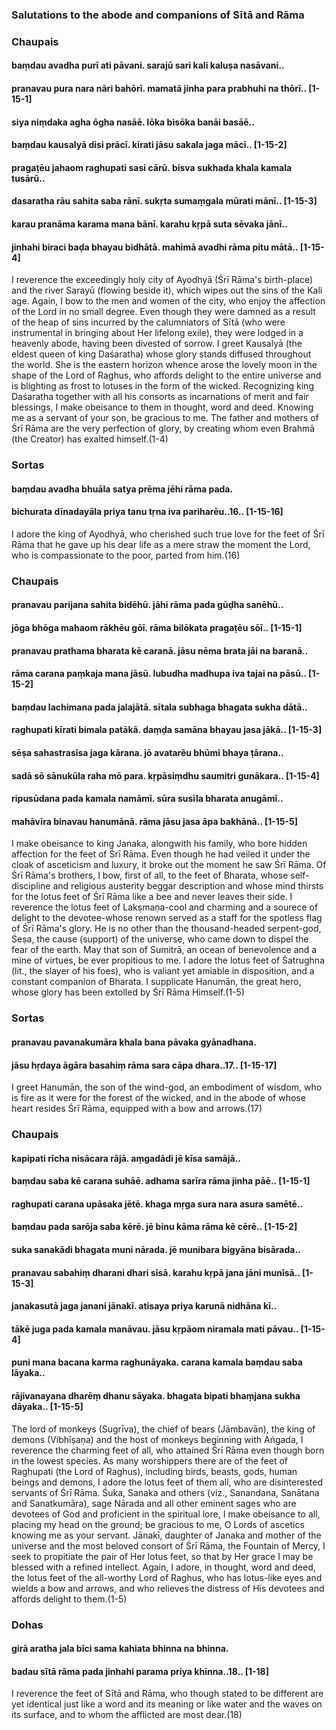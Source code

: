 ### Salutations to the abode and companions of Sītā and Rāma

### Chaupais

#### baṃdau avadha purī ati pāvani. sarajū sari kali kaluṣa nasāvani..
#### pranavau pura nara nāri bahōrī. mamatā jinha para prabhuhi na thōrī.. [1-15-1]
#### siya niṃdaka agha ōgha nasāē. lōka bisōka banāi basāē..
#### baṃdau kausalyā disi prācī. kīrati jāsu sakala jaga mācī.. [1-15-2]
#### pragaṭēu jahaom raghupati sasi cārū. bisva sukhada khala kamala tusārū..
#### dasaratha rāu sahita saba rānī. sukṛta sumaṃgala mūrati mānī.. [1-15-3]
#### karau pranāma karama mana bānī. karahu kṛpā suta sēvaka jānī..
#### jinhahi biraci baḍa bhayau bidhātā. mahimā avadhi rāma pitu mātā.. [1-15-4]

I reverence the exceedingly holy city of Ayodhyā (Śrī Rāma's birth-place) and the river Sarayū (flowing beside it), which wipes out the sins of the Kali age. Again, I bow to the men and women of the city, who enjoy the affection of the Lord in no small degree. Even though they were damned as a result of the heap of sins incurred by the calumniators of Sītā (who were instrumental in bringing about Her lifelong exile), they were lodged in a heavenly abode, having been divested of sorrow. I greet Kausalyā (the eldest queen of king Daśaratha) whose glory stands diffused throughout the world. She is the eastern horizon whence arose the lovely moon in the shape of the Lord of Raghus, who affords delight to the entire universe and is blighting as frost to lotuses in the form of the wicked. Recognizing king Daśaratha together with all his consorts as incarnations of merit and fair blessings, I make obeisance to them in thought, word and deed. Knowing me as a servant of your son, be gracious to me. The father and mothers of Śrī Rāma are the very perfection of glory, by creating whom even Brahmā (the Creator) has exalted himself.(1-4)

### Sortas

#### baṃdau avadha bhuāla satya prēma jēhi rāma pada.
#### bichurata dīnadayāla priya tanu tṛna iva pariharēu..16.. [1-15-16]

I adore the king of Ayodhyā, who cherished such true love for the feet of Śrī Rāma that he gave up his dear life as a mere straw the moment the Lord, who is compassionate to the poor, parted from him.(16)

### Chaupais

#### pranavau parijana sahita bidēhū. jāhi rāma pada gūḍha sanēhū..
#### jōga bhōga mahaom rākhēu gōī. rāma bilōkata pragaṭēu sōī.. [1-15-1]
#### pranavau prathama bharata kē caranā. jāsu nēma brata jāi na baranā..
#### rāma carana paṃkaja mana jāsū. lubudha madhupa iva tajai na pāsū.. [1-15-2]
#### baṃdau lachimana pada jalajātā. sītala subhaga bhagata sukha dātā..
#### raghupati kīrati bimala patākā. daṃḍa samāna bhayau jasa jākā.. [1-15-3]
#### sēṣa sahastrasīsa jaga kārana. jō avatarēu bhūmi bhaya ṭārana..
#### sadā sō sānukūla raha mō para. kṛpāsiṃdhu saumitri gunākara.. [1-15-4]
#### ripusūdana pada kamala namāmī. sūra susīla bharata anugāmī..
#### mahāvīra binavau hanumānā. rāma jāsu jasa āpa bakhānā.. [1-15-5]

I make obeisance to king Janaka, alongwith his family, who bore hidden affection for the feet of Śrī Rāma. Even though he had veiled it under the cloak of asceticism and luxury, it broke out the moment he saw Śrī Rāma. Of Śrī Rāma's brothers, I bow, first of all, to the feet of Bharata, whose self-discipline and religious austerity beggar description and whose mind thirsts for the lotus feet of Śrī Rāma like a bee and never leaves their side. I reverence the lotus feet of Lakṣmaṇa-cool and charming and a sourece of delight to the devotee-whose renown served as a staff for the spotless flag of Śrī Rāma's glory. He is no other than the thousand-headed serpent-god, Śeṣa, the cause (support) of the universe, who came down to dispel the fear of the earth. May that son of Sumitrā, an ocean of benevolence and a mine of virtues, be ever propitious to me. I adore the lotus feet of Śatrughna (lit., the slayer of his foes), who is valiant yet amiable in disposition, and a constant companion of Bharata. I supplicate Hanumān, the great hero, whose glory has been extolled by Śrī Rāma Himself.(1-5)

### Sortas

#### pranavau pavanakumāra khala bana pāvaka gyānadhana.
#### jāsu hṛdaya āgāra basahiṃ rāma sara cāpa dhara..17.. [1-15-17]

I greet Hanumān, the son of the wind-god, an embodiment of wisdom, who is fire as it were for the forest of the wicked, and in the abode of whose heart resides Śrī Rāma, equipped with a bow and arrows.(17)

### Chaupais

#### kapipati rīcha nisācara rājā. aṃgadādi jē kīsa samājā..
#### baṃdau saba kē carana suhāē. adhama sarīra rāma jinha pāē.. [1-15-1]
#### raghupati carana upāsaka jētē. khaga mṛga sura nara asura samētē..
#### baṃdau pada sarōja saba kērē. jē binu kāma rāma kē cērē.. [1-15-2]
#### suka sanakādi bhagata muni nārada. jē munibara bigyāna bisārada..
#### pranavau sabahiṃ dharani dhari sīsā. karahu kṛpā jana jāni munīsā.. [1-15-3]
#### janakasutā jaga janani jānakī. atisaya priya karunā nidhāna kī..
#### tākē juga pada kamala manāvau. jāsu kṛpāom niramala mati pāvau.. [1-15-4]
#### puni mana bacana karma raghunāyaka. carana kamala baṃdau saba lāyaka..
#### rājivanayana dharēṃ dhanu sāyaka. bhagata bipati bhaṃjana sukha dāyaka.. [1-15-5]

The lord of monkeys (Sugrīva), the chief of bears (Jāmbavān), the king of demons (Vibhīṣaṇa) and the host of monkeys beginning with Aṅgada, I reverence the charming feet of all, who attained Śrī Rāma even though born in the lowest species. As many worshippers there are of the feet of Raghupati (the Lord of Raghus), including birds, beasts, gods, human beings and demons, I adore the lotus feet of them all, who are disinterested servants of Śrī Rāma. Śuka, Sanaka and others (viz., Sanandana, Sanātana and Sanatkumāra), sage Nārada and all other eminent sages who are devotees of God and proficient in the spiritual lore, I make obeisance to all, placing my head on the ground; be gracious to me, O Lords of ascetics knowing me as your servant. Jānakī, daughter of Janaka and mother of the universe and the most beloved consort of Śrī Rāma, the Fountain of Mercy, I seek to propitiate the pair of Her lotus feet, so that by Her grace I may be blessed with a refined intellect. Again, I adore, in thought, word and deed, the lotus feet of the all-worthy Lord of Raghus, who has lotus-like eyes and wields a bow and arrows, and who relieves the distress of His devotees and affords delight to them.(1-5)

### Dohas

#### girā aratha jala bīci sama kahiata bhinna na bhinna.
#### badau sītā rāma pada jinhahi parama priya khinna..18.. [1-18]

I reverence the feet of Sītā and Rāma, who though stated to be different are yet identical just like a word and its meaning or like water and the waves on its surface, and to whom the afflicted are most dear.(18)